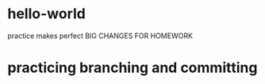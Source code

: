 # hello-world
practice makes perfect
BIG CHANGES FOR HOMEWORK
# practicing branching and committing 
